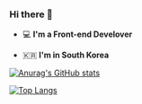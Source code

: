 ### Hi there 👋   

 - 💻   **I'm a Front-end Develover**    

 - 🇰🇷  **I'm in South Korea**

[![Anurag's GitHub stats](https://github-readme-stats.vercel.app/api?username=dhmgmhw&show_icons=true&theme=radical)](https://github.com/anuraghazra/github-readme-stats)<br/>

[![Top Langs](https://github-readme-stats.vercel.app/api/top-langs/?username=dhmgmhw&layout=compact)](https://github.com/anuraghazra/github-readme-stats)
